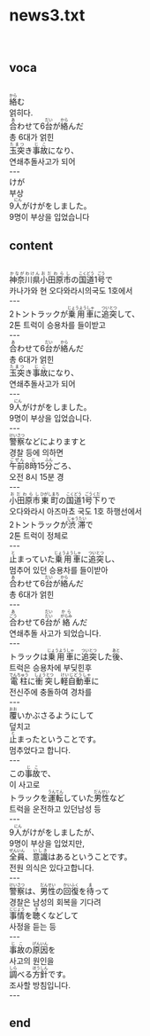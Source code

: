 <h1>news3.txt</h1><br>
<h2>voca</h2><br>
<Ruby><rb>絡</rb><rt>から</rt></Ruby>む<br>
얽히다.<br>
<Ruby><rb>合</rb><rt>あ</rt></Ruby>わせて6<Ruby><rb>台</rb><rt>だい</rt></Ruby>が<Ruby><rb>絡</rb><rt>から</rt></Ruby>んだ<br>
총 6대가 얽힌<br>
<Ruby><rb>玉突</rb><rt>たまつ</rt></Ruby>き<Ruby><rb>事故</rb><rt>じこ</rt></Ruby>になり、<br>
연쇄추돌사고가 되어<br>
---<br>
けが<br>
부상<br>
9<Ruby><rb>人</rb><rt>にん</rt></Ruby>がけがをしました。<br>
9명이 부상을 입었습니다<br>
<h2>content</h2><br>
<Ruby><rb>神奈川県</rb><rt>かながわけん</rt></Ruby><Ruby><rb>小田原市</rb><rt>おだわらし</rt></Ruby>の<Ruby><rb>国道</rb><rt>こくどう</rt></Ruby>1<Ruby><rb>号</rb><rt>ごう</rt></Ruby>で<br>
카나가와 현 오다와라시의국도 1호에서<br>
---<br>
2トントラックが<Ruby><rb>乗用車</rb><rt>じょうようしゃ</rt></Ruby>に<Ruby><rb>追突</rb><rt>ついとつ</rt></Ruby>して、<br>
2톤 트럭이 승용차를 들이받고<br>
---<br>
<Ruby><rb>合</rb><rt>あ</rt></Ruby>わせて6<Ruby><rb>台</rb><rt>だい</rt></Ruby>が<Ruby><rb>絡</rb><rt>から</rt></Ruby>んだ<br>
총 6대가 얽힌<br>
<Ruby><rb>玉突</rb><rt>たまつ</rt></Ruby>き<Ruby><rb>事故</rb><rt>じこ</rt></Ruby>になり、<br>
연쇄추돌사고가 되어<br>
---<br>
9<Ruby><rb>人</rb><rt>にん</rt></Ruby>がけがをしました。<br>
9명이 부상을 입었습니다.<br>
---<br>
<Ruby><rb>警察</rb><rt>けいさつ</rt></Ruby>などによりますと<br>
경찰 등에 의하면<br>
<Ruby><rb>午前</rb><rt>ごぜん</rt></Ruby>8<Ruby><rb>時</rb><rt>じ</rt></Ruby>15<Ruby><rb>分</rb><rt>ふん</rt></Ruby>ごろ、<br>
오전 8시 15분 경<br>
---<br>
<Ruby><rb>小田原市</rb><rt>おだわらし</rt></Ruby><Ruby><rb>東町</rb><rt>ひがしまち</rt></Ruby>の<Ruby><rb>国道</rb><rt>こくどう</rt></Ruby>1<Ruby><rb>号</rb><rt>ごう</rt></Ruby><Ruby><rb>下</rb><rt>くだ</rt></Ruby>りで<br>
오다와라시 아즈마쵸 국도 1호 하행선에서<br>
2トントラックが<Ruby><rb>渋滞</rb><rt>じゅうたい</rt></Ruby>で<br>
2톤 트럭이 정체로<br>
---<br>
<Ruby><rb>止</rb><rt>と</rt></Ruby>まっていた<Ruby><rb>乗用車</rb><rt>じょうようしゃ</rt></Ruby>に<Ruby><rb>追突</rb><rt>ついとつ</rt></Ruby>し、<br>
멈추어 있던 승용차를 들이받아<br>
<Ruby><rb>合</rb><rt>あ</rt></Ruby>わせて6<Ruby><rb>台</rb><rt>だい</rt></Ruby>が<Ruby><rb>絡</rb><rt>から</rt></Ruby>んだ<br>
총 6대가 얽힌<br>
---<br>
<Ruby><rb><Ruby><rb>合</rb><rt>ごう</rt></Ruby></rb><rt>あ</rt></Ruby>わせて6<Ruby><rb><Ruby><rb>台</rb><rt>だい</rt></Ruby></rb><rt>だい</rt></Ruby>が<Ruby><rb><Ruby><rb>絡</rb><rt>がらみ</rt></Ruby></rb><rt>から</rt></Ruby>んだ<br>
연쇄추돌 사고가 되었습니다.<br>
---<br>
トラックは<Ruby><rb>乗用車</rb><rt>じょうようしゃ</rt></Ruby>に<Ruby><rb>追突</rb><rt>ついとつ</rt></Ruby>した<Ruby><rb>後</rb><rt>あと</rt></Ruby>、<br>
트럭은 승용차에 부딪힌후<br>
<Ruby><rb>電柱</rb><rt>でんちゅう</rt></Ruby>に<Ruby><rb>衝突</rb><rt>しょうとつ</rt></Ruby>し<Ruby><rb>軽自動車</rb><rt>けいじどうしゃ</rt></Ruby>に<br>
전신주에 충돌하여 경차를<br>
---<br>
<Ruby><rb>覆</rb><rt>おお</rt></Ruby>いかぶさるようにして<br>
덮치고<br>
<Ruby><rb>止</rb><rt>と</rt></Ruby>まったということです。<br>
멈추었다고 합니다.<br>
---<br>
この<Ruby><rb>事故</rb><rt>じこ</rt></Ruby>で、<br>
이 사고로<br>
トラックを<Ruby><rb>運転</rb><rt>うんてん</rt></Ruby>していた<Ruby><rb>男性</rb><rt>だんせい</rt></Ruby>など<br>
트럭을 운전하고 있던남성 등<br>
---<br>
9<Ruby><rb>人</rb><rt>にん</rt></Ruby>がけがをしましたが、<br>
9명이 부상을 입었지만,<br>
<Ruby><rb>全員</rb><rt>ぜんいん</rt></Ruby>、<Ruby><rb>意識</rb><rt>いしき</rt></Ruby>はあるということです。<br>
전원 의식은 있다고합니다.<br>
---<br>
<Ruby><rb>警察</rb><rt>けいさつ</rt></Ruby>は、<Ruby><rb>男性</rb><rt>だんせい</rt></Ruby>の<Ruby><rb>回復</rb><rt>かいふく</rt></Ruby>を<Ruby><rb>待</rb><rt>ま</rt></Ruby>って<br>
경찰은 남성의 회복을 기다려<br>
<Ruby><rb>事情</rb><rt>じじょう</rt></Ruby>を<Ruby><rb>聴</rb><rt>き</rt></Ruby>くなどして<br>
사정을 듣는 등<br>
---<br>
<Ruby><rb>事故</rb><rt>じこ</rt></Ruby>の<Ruby><rb>原因</rb><rt>げんいん</rt></Ruby>を<br>
사고의 원인을<br>
<Ruby><rb>調</rb><rt>しら</rt></Ruby>べる<Ruby><rb>方針</rb><rt>ほうしん</rt></Ruby>です。<br>
조사할 방침입니다.<br>
---<br>
<h2>end</h2><br>
